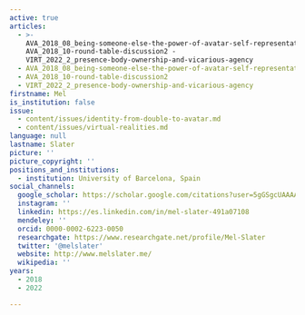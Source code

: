 ```yaml
---
active: true
articles:
  - >-
    AVA_2018_08_being-someone-else-the-power-of-avatar-self-representation -
    AVA_2018_10-round-table-discussion2 -
    VIRT_2022_2_presence-body-ownership-and-vicarious-agency
  - AVA_2018_08_being-someone-else-the-power-of-avatar-self-representation
  - AVA_2018_10-round-table-discussion2
  - VIRT_2022_2_presence-body-ownership-and-vicarious-agency
firstname: Mel
is_institution: false
issue:
  - content/issues/identity-from-double-to-avatar.md
  - content/issues/virtual-realities.md
language: null
lastname: Slater
picture: ''
picture_copyright: ''
positions_and_institutions:
  - institution: University of Barcelona, Spain
social_channels:
  google_scholar: https://scholar.google.com/citations?user=5gGSgcUAAAAJ&hl=fr
  instagram: ''
  linkedin: https://es.linkedin.com/in/mel-slater-491a07108
  mendeley: ''
  orcid: 0000-0002-6223-0050
  researchgate: https://www.researchgate.net/profile/Mel-Slater
  twitter: '@melslater'
  website: http://www.melslater.me/
  wikipedia: ''
years:
  - 2018
  - 2022

---
```

